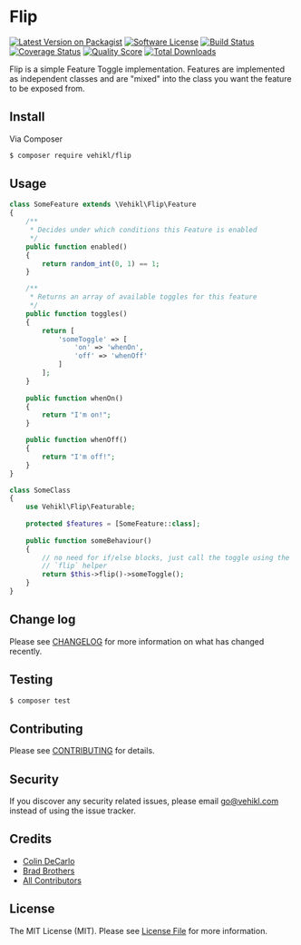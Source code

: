 # Flip

[![Latest Version on Packagist][ico-version]][link-packagist]
[![Software License][ico-license]](LICENSE.md)
[![Build Status][ico-travis]][link-travis]
[![Coverage Status][ico-scrutinizer]][link-scrutinizer]
[![Quality Score][ico-code-quality]][link-code-quality]
[![Total Downloads][ico-downloads]][link-downloads]

Flip is a simple Feature Toggle implementation. Features are implemented as independent classes and are "mixed" into
the class you want the feature to be exposed from.

## Install

Via Composer

``` bash
$ composer require vehikl/flip
```

## Usage

``` php
class SomeFeature extends \Vehikl\Flip\Feature
{
    /**
     * Decides under which conditions this Feature is enabled
     */
    public function enabled()
    {
        return random_int(0, 1) == 1;
    }

    /**
     * Returns an array of available toggles for this feature
     */
    public function toggles()
    {
        return [
            'someToggle' => [
                'on' => 'whenOn',
                'off' => 'whenOff'
            ]
        ];
    }
    
    public function whenOn()
    {
        return "I'm on!";
    }

    public function whenOff()
    {
        return "I'm off!";
    }
}

class SomeClass
{
    use Vehikl\Flip\Featurable;
    
    protected $features = [SomeFeature::class];
    
    public function someBehaviour()
    {
        // no need for if/else blocks, just call the toggle using the
        // `flip` helper
        return $this->flip()->someToggle();
    }
}
```

## Change log

Please see [CHANGELOG](CHANGELOG.md) for more information on what has changed recently.

## Testing

``` bash
$ composer test
```

## Contributing

Please see [CONTRIBUTING](CONTRIBUTING.md) for details.

## Security

If you discover any security related issues, please email go@vehikl.com instead of using the issue tracker.

## Credits

- [Colin DeCarlo][link-colin]
- [Brad Brothers][link-brad]
- [All Contributors][link-contributors]

## License

The MIT License (MIT). Please see [License File](LICENSE.md) for more information.

[ico-version]: https://img.shields.io/packagist/v/vehikl/flip.svg?style=flat-square
[ico-license]: https://img.shields.io/badge/license-MIT-brightgreen.svg?style=flat-square
[ico-travis]: https://img.shields.io/travis/vehikl/flip/master.svg?style=flat-square
[ico-scrutinizer]: https://img.shields.io/scrutinizer/coverage/g/vehikl/flip.svg?style=flat-square
[ico-code-quality]: https://img.shields.io/scrutinizer/g/vehikl/flip.svg?style=flat-square
[ico-downloads]: https://img.shields.io/packagist/dt/vehikl/flip.svg?style=flat-square

[link-packagist]: https://packagist.org/packages/vehikl/flip
[link-travis]: https://travis-ci.org/vehikl/flip
[link-scrutinizer]: https://scrutinizer-ci.com/g/vehikl/flip/code-structure
[link-code-quality]: https://scrutinizer-ci.com/g/vehikl/flip
[link-downloads]: https://packagist.org/packages/vehikl/flip
[link-colin]: https://github.com/colindecarlo
[link-brad]: https://github.com/bbrothers
[link-contributors]: ../../contributors
